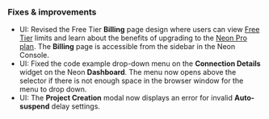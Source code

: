 ### Fixes & improvements

- UI: Revised the Free Tier **Billing** page design where users can view [Free Tier](/docs/introduction/free-tier) limits and learn about the benefits of upgrading to the [Neon Pro plan](/docs/introduction/pro-plan). The **Billing** page is accessible from the sidebar in the Neon Console.
- UI: Fixed the code example drop-down menu on the **Connection Details** widget on the Neon **Dashboard**. The menu now opens above the selector if there is not enough space in the browser window for the menu to drop down.
- UI: The **Project Creation** modal now displays an error for invalid **Auto-suspend** delay settings.
